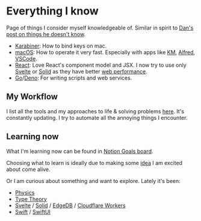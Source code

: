# Everything I know

Page of things I consider myself knowledgeable of. Similar in spirit to [Dan's post on things he doesn't know](https://overreacted.io/things-i-dont-know-as-of-2018/).

- [Karabiner](../macOS/apps/karabiner/karabiner.md): How to bind keys on mac.
- [macOS](../macOS/macOS.md): How to operate it very fast. Especially with apps like [KM](../macOS/apps/keyboard-maestro/keyboard-maestro.md), [Alfred](../macOS/apps/alfred/alfred.md), [VSCode](../text-editors/vs-code/vs-code.md).
- [React](../programming-languages/javascript/js-libraries/react/react.md): Love React's component model and JSX. I now try to use only [Svelte](../programming-languages/javascript/js-libraries/svelte.md) or [Solid](../programming-languages/javascript/js-libraries/solid.md) as they have better [web performance](../web/web-performance.md).
- [Go](../programming-languages/go/go.md)/[Deno](../web/deno.md): For writing scripts and web services.

## My Workflow

I list all the tools and my approaches to life & solving problems [here](my-workflow.md). It's constantly updating. I try to automate all the annoying things I encounter.

## Learning now

What I'm learning now can be found in [Notion Goals board](https://www.notion.so/e462537d8f3d40c095ea67091ca91f45?v=1006717e984a4243b198bcad5bf05198).

Choosing what to learn is ideally due to making some [idea](ideas/ideas.md) I am excited about come alive.

Or I am curious about something and want to explore. Lately it's been:

- [Physics](../physics/physics.md)
- [Type Theory](../math/type-theory/type-theory.md)
- [Svelte](../programming-languages/javascript/js-libraries/svelte.md) / [Solid](../programming-languages/javascript/js-libraries/solid.md) / [EdgeDB](../databases/edgedb.md) / [Cloudflare Workers](../cloud-computing/serverless-computing/cloudflare-workers.md)
- [Swift](../programming-languages/swift/swift.md) / [SwiftUI](../programming-languages/swift/swift-libraries/swiftui.md)
